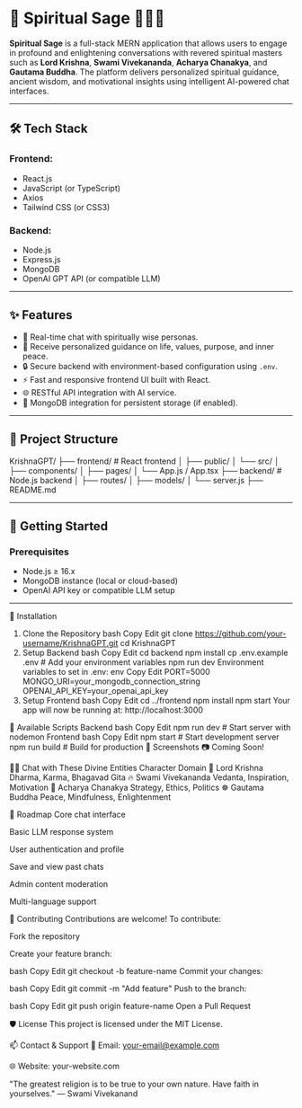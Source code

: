 # 🌿 Spiritual Sage 🧘‍♂️✨

**Spiritual Sage** is a full-stack MERN application that allows users to engage in profound and enlightening conversations with revered spiritual masters such as **Lord Krishna**, **Swami Vivekananda**, **Acharya Chanakya**, and **Gautama Buddha**. The platform delivers personalized spiritual guidance, ancient wisdom, and motivational insights using intelligent AI-powered chat interfaces.

---

## 🛠️ Tech Stack

### Frontend:
- React.js
- JavaScript (or TypeScript)
- Axios
- Tailwind CSS (or CSS3)

### Backend:
- Node.js
- Express.js
- MongoDB
- OpenAI GPT API (or compatible LLM)

---

## ✨ Features

- 💬 Real-time chat with spiritually wise personas.
- 🧘 Receive personalized guidance on life, values, purpose, and inner peace.
- 🔒 Secure backend with environment-based configuration using `.env`.
- ⚡ Fast and responsive frontend UI built with React.
- 🌐 RESTful API integration with AI service.
- 💾 MongoDB integration for persistent storage (if enabled).

---

## 📁 Project Structure
KrishnaGPT/
├── frontend/ # React frontend
│ ├── public/
│ └── src/
│ ├── components/
│ ├── pages/
│ └── App.js / App.tsx
├── backend/ # Node.js backend
│ ├── routes/
│ ├── models/
│ └── server.js
├── README.md


---

## 🚀 Getting Started

### Prerequisites

- Node.js ≥ 16.x
- MongoDB instance (local or cloud-based)
- OpenAI API key or compatible LLM setup

---

🔧 Installation
1. Clone the Repository
bash
Copy
Edit
git clone https://github.com/your-username/KrishnaGPT.git
cd KrishnaGPT
2. Setup Backend
bash
Copy
Edit
cd backend
npm install
cp .env.example .env  # Add your environment variables
npm run dev
Environment variables to set in .env:
env
Copy
Edit
PORT=5000
MONGO_URI=your_mongodb_connection_string
OPENAI_API_KEY=your_openai_api_key
3. Setup Frontend
bash
Copy
Edit
cd ../frontend
npm install
npm start
Your app will now be running at: http://localhost:3000

🔄 Available Scripts
Backend
bash
Copy
Edit
npm run dev     # Start server with nodemon
Frontend
bash
Copy
Edit
npm start       # Start development server
npm run build   # Build for production
📸 Screenshots
📷 Coming Soon!

🧘‍♀️ Chat with These Divine Entities
Character	Domain
🦚 Lord Krishna	Dharma, Karma, Bhagavad Gita
🔥 Swami Vivekananda	Vedanta, Inspiration, Motivation
🧠 Acharya Chanakya	Strategy, Ethics, Politics
☸️ Gautama Buddha	Peace, Mindfulness, Enlightenment

📌 Roadmap
 Core chat interface

 Basic LLM response system

 User authentication and profile

 Save and view past chats

 Admin content moderation

 Multi-language support

🤝 Contributing
Contributions are welcome!
To contribute:

Fork the repository

Create your feature branch:

bash
Copy
Edit
git checkout -b feature-name
Commit your changes:

bash
Copy
Edit
git commit -m "Add feature"
Push to the branch:

bash
Copy
Edit
git push origin feature-name
Open a Pull Request

🛡 License
This project is licensed under the MIT License.

📫 Contact & Support
📧 Email: your-email@example.com

🌐 Website: your-website.com

"The greatest religion is to be true to your own nature. Have faith in yourselves."
— Swami Vivekanand
